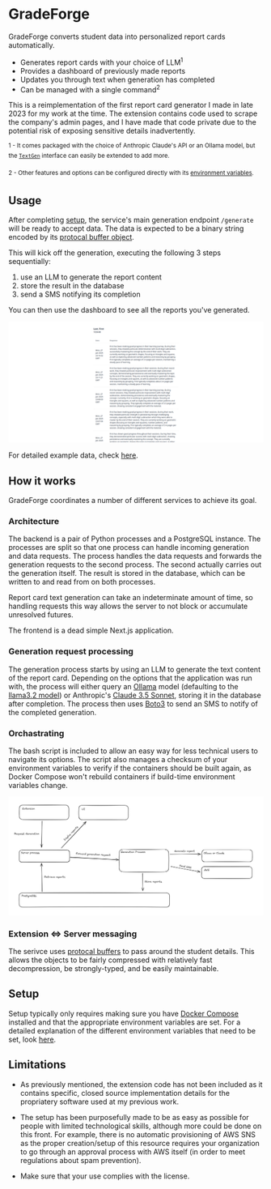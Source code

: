 
# GradeForge

GradeForge converts student data into personalized report cards automatically.

- Generates report cards with your choice of LLM<sup>1</sup>
- Provides a dashboard of previously made reports
- Updates you through text when generation has completed
- Can be managed with a single command<sup>2</sup>

This is a reimplementation of the first report card generator I made in late 2023 for my work at the time. The extension contains code used to scrape the company's admin pages, and I have made that code private due to the potential risk of exposing sensitive details inadvertently.

<sup>1 - It comes packaged with the choice of Anthropic Claude's API or an Ollama model, but the [`TextGen`](../server/src/text_gen.py) interface can easily be extended to add more.</sup>

<sup>2 - Other features and options can be configured directly with its [environment variables](environment.md).</sup>

## Usage
After completing [setup](#setup), the service's main generation endpoint `/generate` will be ready to accept data. The data is expected to be a binary string encoded by its [protocal buffer object](../proto/student_details.proto).

This will kick off the generation, executing the following 3 steps sequentially: 
1. use an LLM to generate the report content
2. store the result in the database
3. send a SMS notifying its completion

 You can then use the dashboard to see all the reports you've generated.

![screenshot of an example student's report cards](ui-screenshot.png)

For detailed example data, check [here](example.md).

## How it works
GradeForge coordinates a number of different services to achieve its goal.

### Architecture

The backend is a pair of Python processes and a PostgreSQL instance. The processes are split so that one process can handle incoming generation and data requests. The process handles the data requests and forwards the generation requests to the second process. The second actually carries out the generation itself. The result is stored in the database, which can be written to and read from on both processes.

Report card text generation can take an indeterminate amount of time, so handling requests this way allows the server to not block or accumulate unresolved futures.

The frontend is a dead simple Next.js application.

### Generation request processing

The generation process starts by using an LLM to generate the text content of the report card. Depending on the options that the application was run with, the process will either query an [Ollama](https://ollama.com/) model (defaulting to the [llama3.2 model](https://ollama.com/library/llama3.2)) or Anthropic's [Claude 3.5 Sonnet](https://www.anthropic.com/claude/sonnet), storing it in the database after completion. The process then uses [Boto3](https://boto3.amazonaws.com/v1/documentation/api/latest/index.html) to send an SMS to notify of the completed generation.

### Orchastrating

The bash script is included to allow an easy way for less technical users to navigate its options. The script also manages a checksum of your environment variables to verify if the containers should be built again, as Docker Compose won't rebuild containers if build-time environment variables change.


![architecture diagram](architecture-diagram.png)

### Extension <=> Server messaging

The serivce uses [protocal buffers](https://protobuf.dev/) to pass around the student details. This allows the objects to be fairly compressed with relatively fast decompression, be strongly-typed, and be easily maintainable.

## Setup
Setup typically only requires making sure you have [Docker Compose](https://docs.docker.com/compose/install/) installed and that the appropriate environment variables are set. For a detailed explanation of the different environment variables that need to be set, look [here](environment.md).


## Limitations

* As previously mentioned, the extension code has not been included as it contains specific, closed source implementation details for the propriatery software used at my previous work.

* The setup has been purposefully made to be as easy as possible for people with limited technological skills, although more could be done on this front. For example, there is no automatic provisioning of AWS SNS as the proper creation/setup of this resource requires your organization to go through an approval process with AWS itself (in order to meet regulations about spam prevention).

* Make sure that your use complies with the license.
